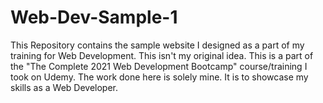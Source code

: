# Web-Dev-Sample-1
This Repository contains the sample website I designed as a part of my training for Web Development.
This isn't my original idea. This is a part of the "The Complete 2021 Web Development Bootcamp" course/training I took on Udemy.
The work done here is solely mine. It is to showcase my skills as a Web Developer.
